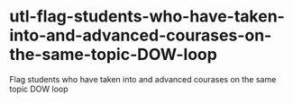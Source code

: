 # utl-flag-students-who-have-taken-into-and-advanced-courases-on-the-same-topic-DOW-loop
Flag students who have taken into and advanced courases on the same topic DOW loop 
